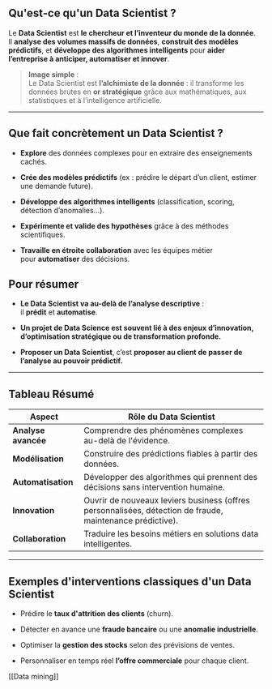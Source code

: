 
## Qu'est-ce qu'un Data Scientist ?

Le **Data Scientist** est **le chercheur et l’inventeur du monde de la donnée**.  
Il **analyse des volumes massifs de données**, **construit des modèles prédictifs**, et **développe des algorithmes intelligents** pour **aider l’entreprise à anticiper, automatiser et innover**.

> **Image simple** :  
> Le Data Scientist est **l’alchimiste de la donnée** : il transforme les données brutes en **or stratégique** grâce aux mathématiques, aux statistiques et à l’intelligence artificielle.

---

## Que fait concrètement un Data Scientist ?

- **Explore** des données complexes pour en extraire des enseignements cachés.
    
- **Crée des modèles prédictifs** (ex : prédire le départ d’un client, estimer une demande future).
    
- **Développe des algorithmes intelligents** (classification, scoring, détection d’anomalies…).
    
- **Expérimente et valide des hypothèses** grâce à des méthodes scientifiques.
    
- **Travaille en étroite collaboration** avec les équipes métier pour **automatiser** des décisions.

## Pour résumer

- **Le Data Scientist va au-delà de l’analyse descriptive** : il **prédit** et **automatise**.
    
- **Un projet de Data Science est souvent lié à des enjeux d’innovation, d’optimisation stratégique ou de transformation profonde.**
    
- **Proposer un Data Scientist**, c’est **proposer au client de passer de l’analyse au pouvoir prédictif.**
    

---

## Tableau Résumé

|Aspect|Rôle du Data Scientist|
|---|---|
|**Analyse avancée**|Comprendre des phénomènes complexes au-delà de l'évidence.|
|**Modélisation**|Construire des prédictions fiables à partir des données.|
|**Automatisation**|Développer des algorithmes qui prennent des décisions sans intervention humaine.|
|**Innovation**|Ouvrir de nouveaux leviers business (offres personnalisées, détection de fraude, maintenance prédictive).|
|**Collaboration**|Traduire les besoins métiers en solutions data intelligentes.|

---

## Exemples d'interventions classiques d'un Data Scientist

- Prédire le **taux d'attrition des clients** (churn).
    
- Détecter en avance une **fraude bancaire** ou une **anomalie industrielle**.
    
- Optimiser la **gestion des stocks** selon des prévisions de ventes.
    
- Personnaliser en temps réel **l’offre commerciale** pour chaque client.


[[Data mining]]